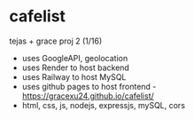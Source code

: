 # cafelist
tejas + grace proj 2 (1/16)
- uses GoogleAPI, geolocation 
- uses Render to host backend 
- uses Railway to host MySQL
- uses github pages to host frontend - https://gracexu24.github.io/cafelist/
- html, css, js, nodejs, expressjs, mySQL, cors
